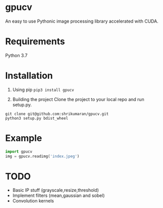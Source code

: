 # gpucv

An easy to use Pythonic image processing library accelerated with CUDA.

# Requirements 
Python 3.7

# Installation

1. Using pip
```pip3 install gpucv```

2. Building the project
Clone the project to your local repo and run setup.py.
```
git clone git@github.com:shrikumaran/gpucv.git
python3 setup.py bdist_wheel
```

# Example
```python
import gpucv
img = gpucv.readimg('index.jpeg')
```

# TODO
- Basic IP stuff (grayscale,resize,threshold)
- Implement filters (mean,gaussian and sobel)
- Convolution kernels

